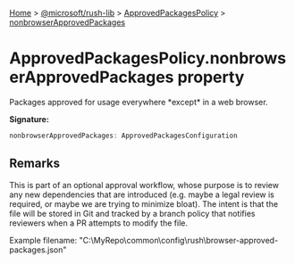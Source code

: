 [Home](./index) &gt; [@microsoft/rush-lib](rush-lib.md) &gt; [ApprovedPackagesPolicy](rush-lib.approvedpackagespolicy.md) &gt; [nonbrowserApprovedPackages](rush-lib.approvedpackagespolicy.nonbrowserapprovedpackages.md)

# ApprovedPackagesPolicy.nonbrowserApprovedPackages property

Packages approved for usage everywhere \*except\* in a web browser.

**Signature:**
```javascript
nonbrowserApprovedPackages: ApprovedPackagesConfiguration
```

## Remarks

This is part of an optional approval workflow, whose purpose is to review any new dependencies that are introduced (e.g. maybe a legal review is required, or maybe we are trying to minimize bloat). The intent is that the file will be stored in Git and tracked by a branch policy that notifies reviewers when a PR attempts to modify the file.

Example filename: "C:\\MyRepo\\common\\config\\rush\\browser-approved-packages.json"
